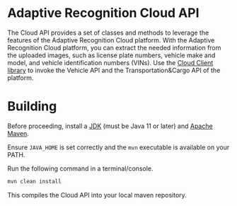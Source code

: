 # Adaptive Recognition Cloud API
The Cloud API provides a set of classes and methods to leverage the features of the Adaptive Recognition Cloud platform. With the Adaptive Recognition Cloud platform, you can extract the needed information from the uploaded images, such as license plate numbers, vehicle make and model, and vehicle identification numbers (VINs). Use the [Cloud Client library](https://github.com/adaptiverecognition/cloud-client/) to invoke the Vehicle API and the Transportation&amp;Cargo API of the platform.

# Building
Before proceeding, install a [JDK](https://jdk.java.net/archive/) (must be Java 11 or later) and [Apache Maven](https://maven.apache.org/install.html).

Ensure `JAVA_HOME` is set correctly and the `mvn` executable is available on your PATH.

Run the following command in a terminal/console.
```bash
mvn clean install
```

This compiles the Cloud API into your local maven repository.
